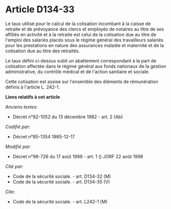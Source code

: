 # Article D134-33

Le taux utilisé pour le calcul de la cotisation incombant à la caisse de retraite et de prévoyance des clercs et employés de
notaires au titre de ses affiliés en activité et à la retraite est celui de la cotisation due au titre de l'emploi des
salariés placés sous le régime général des travailleurs salariés pour les prestations en nature des assurances maladie et
maternité et de la cotisation due au titre des retraités.

Le taux défini ci-dessus subit un abattement correspondant à la part de cotisation affectée dans le régime général aux fonds
nationaux de la gestion administrative, du contrôle médical et de l'action sanitaire et sociale.

Cette cotisation est assise sur l'ensemble des éléments de rémunération définis à l'article L. 242-1.

**Liens relatifs à cet article**

_Anciens textes_:

  - Décret n°82-1052 du 13 décembre 1982 - art. 2 (Ab)

_Codifié par_:

  - Décret n°85-1354 1985-12-17

_Modifié par_:

  - Décret n°98-726 du 17 août 1998 - art. 1 () JORF 22 août 1998

_Cité par_:

  - Code de la sécurité sociale. - art. D134-32 (M)
  - Code de la sécurité sociale. - art. D134-35 (V)

_Cite_:

  - Code de la sécurité sociale. - art. L242-1 (M)
